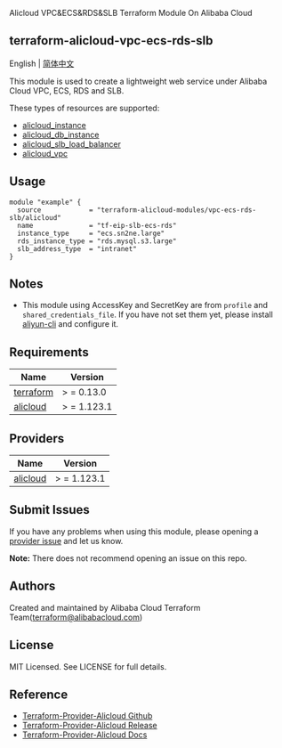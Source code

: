 Alicloud VPC&ECS&RDS&SLB Terraform Module On Alibaba Cloud

terraform-alicloud-vpc-ecs-rds-slb
---

English | [简体中文](README-CN.md)

This module is used to create a lightweight web service under Alibaba Cloud VPC, ECS, RDS and SLB.

These types of resources are supported:

* [alicloud_instance](https://registry.terraform.io/providers/aliyun/alicloud/latest/docs/resources/instance)
* [alicloud_db_instance](https://registry.terraform.io/providers/aliyun/alicloud/latest/docs/resources/db_instance)
* [alicloud_slb_load_balancer](https://registry.terraform.io/providers/aliyun/alicloud/latest/docs/resources/slb_load_balancer)
* [alicloud_vpc](https://registry.terraform.io/providers/aliyun/alicloud/latest/docs/resources/vpc)

## Usage

```hcl
module "example" {
  source            = "terraform-alicloud-modules/vpc-ecs-rds-slb/alicloud"
  name              = "tf-eip-slb-ecs-rds"
  instance_type     = "ecs.sn2ne.large"
  rds_instance_type = "rds.mysql.s3.large"
  slb_address_type  = "intranet"
}
```

## Notes

* This module using AccessKey and SecretKey are from `profile` and `shared_credentials_file`. If you have not set them
  yet, please install [aliyun-cli](https://github.com/aliyun/aliyun-cli#installation) and configure it.

## Requirements

| Name | Version |
|------|---------|
| <a name="requirement_terraform"></a> [terraform](#requirement\_terraform) | > = 0.13.0 |
| <a name="requirement_alicloud"></a> [alicloud](#requirement\_alicloud) | > = 1.123.1 |

## Providers

| Name | Version |
|------|---------|
| <a name="provider_alicloud"></a> [alicloud](#provider\_alicloud) | > = 1.123.1 |

## Submit Issues

If you have any problems when using this module, please opening
a [provider issue](https://github.com/aliyun/terraform-provider-alicloud/issues/new) and let us know.

**Note:** There does not recommend opening an issue on this repo.

## Authors

Created and maintained by Alibaba Cloud Terraform Team(terraform@alibabacloud.com)

## License

MIT Licensed. See LICENSE for full details.

## Reference

* [Terraform-Provider-Alicloud Github](https://github.com/aliyun/terraform-provider-alicloud)
* [Terraform-Provider-Alicloud Release](https://releases.hashicorp.com/terraform-provider-alicloud/)
* [Terraform-Provider-Alicloud Docs](https://registry.terraform.io/providers/aliyun/alicloud/latest/docs)